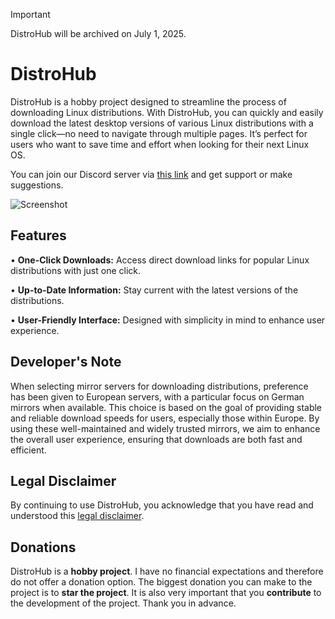 > [!IMPORTANT]  
> DistroHub will be archived on July 1, 2025.

# DistroHub

DistroHub is a hobby project designed to streamline the process of downloading Linux distributions. With DistroHub, you can quickly and easily download the latest desktop versions of various Linux distributions with a single click—no need to navigate through multiple pages. It’s perfect for users who want to save time and effort when looking for their next Linux OS.

You can join our Discord server via [this link](https://discord.gg/3KXsRkDqtU) and get support or make suggestions.

![Screenshot](https://raw.githubusercontent.com/ufuayk/DistroHub/refs/heads/main/img/screenshot.png)

## Features

• **One-Click Downloads:** Access direct download links for popular Linux distributions with just one click.

• **Up-to-Date Information:** Stay current with the latest versions of the distributions.

• **User-Friendly Interface:** Designed with simplicity in mind to enhance user experience.

## Developer's Note

When selecting mirror servers for downloading distributions, preference has been given to European servers, with a particular focus on German mirrors when available. This choice is based on the goal of providing stable and reliable download speeds for users, especially those within Europe. By using these well-maintained and widely trusted mirrors, we aim to enhance the overall user experience, ensuring that downloads are both fast and efficient.

## Legal Disclaimer

By continuing to use DistroHub, you acknowledge that you have read and understood this [legal disclaimer](https://github.com/DistributionHub/distributionhub.github.io/blob/main/DISCLAIMER).

## Donations

DistroHub is a **hobby project**. I have no financial expectations and therefore do not offer a donation option. The biggest donation you can make to the project is to **star the project**. It is also very important that you **contribute** to the development of the project. Thank you in advance.
